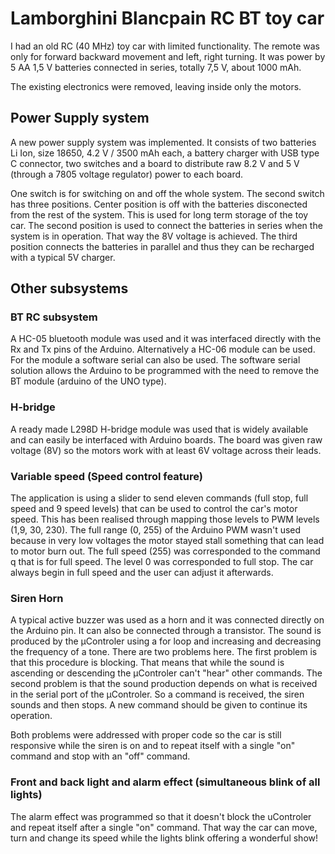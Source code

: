 # Lamborghini Blancpain RC BT toy car 

I had an old RC (40 MHz) toy car with limited functionality. The remote was only for forward backward movement and left, right turning. It was power by 5 AA 1,5 V batteries connected in series, totally 7,5 V, about 1000 mΑh. 

The existing electronics were removed, leaving inside only the motors. 

## Power Supply system
A new power supply system was implemented. It consists of two batteries Li Ion, size 18650, 4.2 V / 3500 mAh each, a battery charger with USB type C connector, two switches and a board to distribute raw 8.2 V and 5 V (through a 7805 voltage regulator) power to each board.

One switch is for switching on and off the whole system. The second switch has three positions. Center position is off with the batteries disconected from the rest of the system. This is used for long term storage of the toy car. The second position is used to connect the batteries in series when the system is in operation. That way the 8V voltage is achieved. The third position connects the batteries in parallel and thus they can be recharged with a typical 5V charger.

## Other subsystems

### BT RC subsystem
A HC-05 bluetooth module was used and it was interfaced directly with the Rx and Tx pins of the Arduino. Alternatively a HC-06 module can be used. For the module a software serial can also be used. The software serial solution allows the Arduino to be programmed with the need to remove the BT module (arduino of the UNO type). 

### H-bridge
A ready made L298D H-bridge module was used that is widely available and can easily be interfaced with Arduino boards. The board was given raw voltage (8V) so the motors work with at least 6V voltage across their leads. 

### Variable speed (Speed control feature)
The application is using a slider to send eleven commands (full stop, full speed and 9 speed levels)  that can be used to control the car's motor speed. This has been realised through mapping those levels to PWM levels (1,9, 30, 230). The full range (0, 255) of the Arduino PWM wasn't used because in very low voltages the motor stayed stall something that can lead to motor burn out. The full speed (255) was corresponded to the command q that is for full speed. The level 0 was corresponded to full stop. The car always begin in full speed and the user can adjust it afterwards.  

### Siren Horn
A typical active buzzer was used as a horn and it was connected directly on the Arduino pin. It can also be connected through a transistor. The sound is produced by the μControler using a for loop and increasing and decreasing the frequency of a tone. There are two problems here. The first problem is that this procedure is blocking. That means that while the sound is ascending or descending the μControler can't "hear" other commands. The second problem is that the sound production depends on what is received in the serial port of the μControler. So a command is received, the siren sounds and then stops. A new command should be given to continue its operation. 

Both problems were addressed with proper code so the car is still responsive while the siren is on and to repeat itself with a single "on" command and stop with an "off" command.

### Front and back light and alarm effect (simultaneous blink of all lights)

The alarm effect was programmed so that it doesn't block the uControler and repeat itself after a single "on" command. That way the car can move, turn and change its speed while the lights blink offering a wonderful show!
